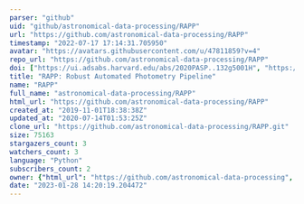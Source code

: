 ```yaml
---
parser: "github"
uid: "github/astronomical-data-processing/RAPP"
url: "https://github.com/astronomical-data-processing/RAPP"
timestamp: "2022-07-17 17:14:31.705950"
avatar: "https://avatars.githubusercontent.com/u/47811859?v=4"
repo_url: "https://github.com/astronomical-data-processing/RAPP"
doi: ["https://ui.adsabs.harvard.edu/abs/2020PASP..132g5001H", "https://ui.adsabs.harvard.edu/abs/2020ascl.soft05016H/abstract"]
title: "RAPP: Robust Automated Photometry Pipeline"
name: "RAPP"
full_name: "astronomical-data-processing/RAPP"
html_url: "https://github.com/astronomical-data-processing/RAPP"
created_at: "2019-11-01T18:38:38Z"
updated_at: "2020-07-14T01:53:25Z"
clone_url: "https://github.com/astronomical-data-processing/RAPP.git"
size: 75163
stargazers_count: 3
watchers_count: 3
language: "Python"
subscribers_count: 2
owner: {"html_url": "https://github.com/astronomical-data-processing", "avatar_url": "https://avatars.githubusercontent.com/u/47811859?v=4", "login": "astronomical-data-processing", "type": "Organization"}
date: "2023-01-28 14:20:19.204472"
---
```

